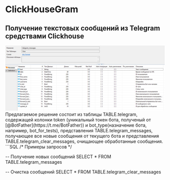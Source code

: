 # ClickHouseGram
## Получение текстовых сообщений из Telegram средствами Clickhouse
<img src="https://github.com/0xMihalich/ClickHouseGram/blob/main/telegram_messages.jpg" width="1024">
Предлагаемое решение состоит из таблицы TABLE.telegram, содержащей колонки token (уникальный токен бота, полученый от [@BotFather](https://t.me/BotFather))
и bot_type(назначение бота, например, bot_for_tests),
представления TABLE.telegram_messages, получающее все новые сообщения от текущего бота и
представления TABLE.telegram_clear_messages, очищающее обработанные сообщения.
```SQL
/*
Примеры запросов
*/

-- Получение новых сообщений
SELECT * FROM TABLE.telegram_messages

-- Очистка сообщений
SELECT * FROM TABLE.telegram_clear_messages
```
